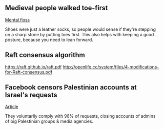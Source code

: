 ## Medieval people walked toe-first
[Mental floss](http://mentalfloss.com/article/505105/why-people-walked-differently-medieval-times)

Shoes were just a leather socks, so people would sense if they're stepping on a sharp stone by putting toes first. This also helps with keeping a good posture, because you need to lean forward.

## Raft consensus algorithm
https://raft.github.io/raft.pdf
http://openlife.cc/system/files/4-modifications-for-Raft-consensus.pdf

## Facebook censors Palestinian accounts at Israel's requests
[Article](https://theintercept.com/2017/12/30/facebook-says-it-is-deleting-accounts-at-the-direction-of-the-u-s-and-israeli-governments/)

They voluntarily comply with 96% of requests, closing accounts of admins of big Palestinian groups & media agencies.
